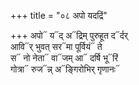 +++
title = "०८ अपो यदद्रिं"

+++
अपो᳓ य᳓द् अ᳓द्रिम् पुरुहूत द᳓र्दर्  
आवि᳓र् भुवत् सर᳓मा पूर्वियं᳓ ते  
स᳓ नो नेता᳓ वा᳓जम् आ᳓ दर्षि भू᳓रिं  
गोत्रा᳓ रुज᳓न्न् अ᳓ङ्गिरोभिर् गृणानः᳓